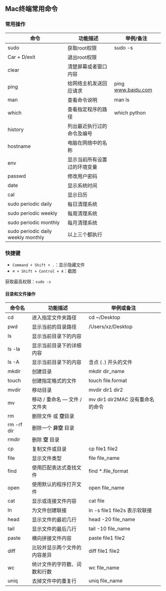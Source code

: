 ##  Mac终端常用命令



### 常用操作 

| 命令                               | 功能描述                     | 举例/备注          |
| ---------------------------------- | ---------------------------- | ------------------ |
| sudo                               | 获取root权限                 | sudo -s            |
| Car + D/exit                       | 退出root权限                 |                    |
| clear                              | 清楚屏幕或者窗口内容         |                    |
| ping                               | 给网络主机发送回应请求       | ping www.baidu.com |
| man                                | 查看命令说明                 | man ls             |
| which                              | 查看指定程序的路径           | which python       |
| history                            | 列出最近执行过的命令及编号   |                    |
| hostname                           | 电脑在网络中的名称           |                    |
| env                                | 显示当前所有设置过的环境变量 |                    |
| passwd                             | 修改用户密码                 |                    |
| date                               | 显示系统时间                 |                    |
| cal                                | 显示日历                     |                    |
| sudo periodic daily                | 每日清理系统                 |                    |
| sudo periodic weekly               | 每周清理系统                 |                    |
| sudo periodic monthly              | 每月清理系统                 |                    |
| sudo periodic daily weekly monthly | 以上三个都执行               |                    |



### 快捷键

- `Command + Shift + .`：显示隐藏文件
- `⌘ + Shift + Control + 4`：截图

获取最高权限：`sudo -s`

#### 目录和文件操作
| 命令名     | 功能描述                      | 举例或备注                       |
| ---------- | ----------------------------- | -------------------------------- |
| cd         | 进入指定文件夹路径            | cd ~/Desktop                     |
| pwd        | 显示当前的目录路径            | /Users/xz/Desktop                |
| ls         | 显示当前目录下的内容          |                                  |
| ls -la     | 显示当前目录下的详细内容      |                                  |
| ls -A      | 显示当前目录下的内容          | 含点 (`.`) 开头的文件            |
| mkdir      | 创建目录                      | mkdir dir_name                   |
| touch      | 创建指定格式的文件            | touch file.format                |
| mvdir      | 移动目录                      | mvdir dir1 dir2                  |
| mv         | 移动 / 重命名 — 文件 / 文件夹 | mv dir1 dir2MAC 没有重命名的命令 |
| rm         | 删除文件 或 **空**目录        |                                  |
| rm -rf dir | 删除一个 **非空** 目录        |                                  |
| rmdir      | 删除 **空** 目录              |                                  |
| cp         | 复制文件或目录                | cp file1 file2                   |
| file       | 显示文件类型                  | file file_name                   |
| find       | 使用匹配表达式查找文件        | find *.file_format               |
| open       | 使用默认的程序打开文件        | open file_name                   |
| cat        | 显示或连接文件内容            | cat file                         |
| ln         | 为文件创建联接                | ln -s file1 file2s 表示软联接    |
| head       | 显示文件的最初几行            | head -20 file_name               |
| tail       | 显示文件的最后几行            | tail -10 file_name               |
| paste      | 横向拼接文件内容              | paste file1 file2                |
| diff       | 比较并显示两个文件的内容差异  | diff file1 file2                 |
| wc         | 统计文件的字符数、词数和行数  | wc file_name                     |
| uniq       | 去掉文件中的重复行            | uniq file_name                   |
